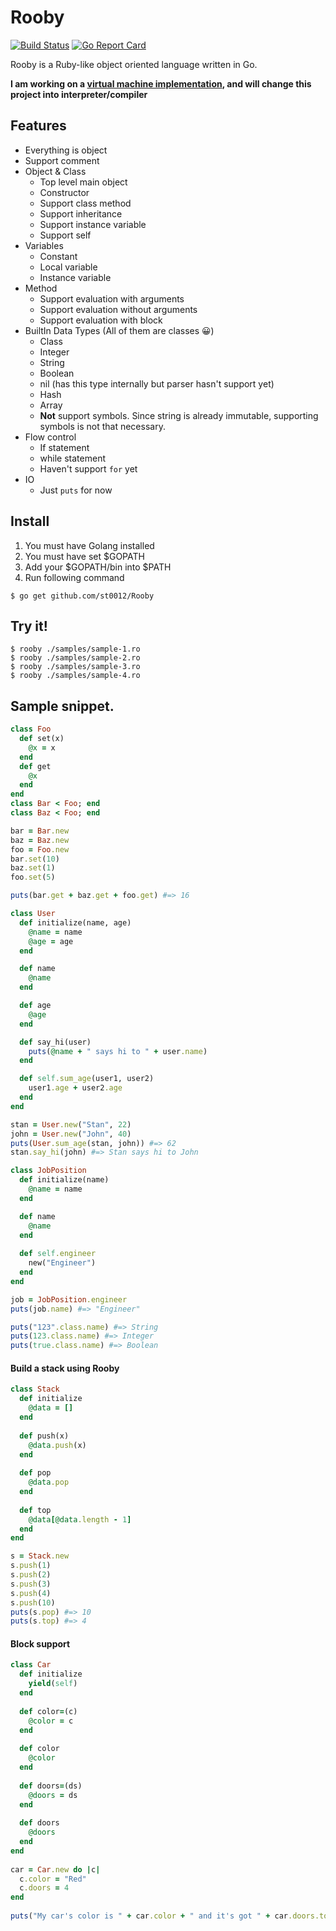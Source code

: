 # Rooby

[![Build Status](https://travis-ci.org/st0012/Rooby.svg?branch=master)](https://travis-ci.org/st0012/Rooby)
[![Go Report Card](https://goreportcard.com/badge/github.com/st0012/Rooby)](https://goreportcard.com/report/github.com/st0012/Rooby)

Rooby is a Ruby-like object oriented language written in Go.

**I am working on a [virtual machine implementation](https://github.com/st0012/GVM), and will change this project into interpreter/compiler**


## Features
- Everything is object
- Support comment
- Object & Class
    - Top level main object
    - Constructor
    - Support class method
    - Support inheritance
    - Support instance variable
    - Support self
- Variables
    - Constant
    - Local variable
    - Instance variable
- Method
    - Support evaluation with arguments
    - Support evaluation without arguments
    - Support evaluation with block
- BuiltIn Data Types (All of them are classes 😀)
    - Class
    - Integer
    - String
    - Boolean
    - nil (has this type internally but parser hasn't support yet)
    - Hash
    - Array
    - **Not** support symbols. Since string is already immutable, supporting symbols is not that necessary.
- Flow control
    - If statement
    - while statement
    - Haven't support `for` yet
- IO
    - Just `puts` for now

## Install

1. You must have Golang installed
2. You must have set $GOPATH
3. Add your $GOPATH/bin into $PATH
4. Run following command 

```
$ go get github.com/st0012/Rooby
```

## Try it!
```
$ rooby ./samples/sample-1.ro
$ rooby ./samples/sample-2.ro
$ rooby ./samples/sample-3.ro
$ rooby ./samples/sample-4.ro
```

##  Sample snippet.
```ruby
class Foo
  def set(x)
    @x = x
  end
  def get
    @x
  end
end
class Bar < Foo; end
class Baz < Foo; end

bar = Bar.new
baz = Baz.new
foo = Foo.new
bar.set(10)
baz.set(1)
foo.set(5)

puts(bar.get + baz.get + foo.get) #=> 16
```

```ruby
class User
  def initialize(name, age)
    @name = name
    @age = age
  end

  def name
    @name
  end

  def age
    @age
  end

  def say_hi(user)
    puts(@name + " says hi to " + user.name)
  end

  def self.sum_age(user1, user2)
    user1.age + user2.age
  end
end

stan = User.new("Stan", 22)
john = User.new("John", 40)
puts(User.sum_age(stan, john)) #=> 62
stan.say_hi(john) #=> Stan says hi to John
```

```ruby
class JobPosition
  def initialize(name)
    @name = name
  end

  def name
    @name
  end
    
  def self.engineer
    new("Engineer")
  end
end

job = JobPosition.engineer
puts(job.name) #=> "Engineer"
```


```ruby
puts("123".class.name) #=> String
puts(123.class.name) #=> Integer
puts(true.class.name) #=> Boolean
```

#### Build a stack using Rooby

```ruby
class Stack
  def initialize
    @data = []
  end
    
  def push(x)
    @data.push(x)
  end
    
  def pop
    @data.pop
  end
    
  def top
    @data[@data.length - 1]
  end
end

s = Stack.new
s.push(1)
s.push(2)
s.push(3)
s.push(4)
s.push(10)
puts(s.pop) #=> 10
puts(s.top) #=> 4
```

#### Block support

```ruby
class Car
  def initialize
    yield(self)
  end
  
  def color=(c)
    @color = c
  end
  
  def color
    @color
  end
  
  def doors=(ds)
    @doors = ds
  end
  
  def doors
    @doors
  end
end
 
car = Car.new do |c|
  c.color = "Red"
  c.doors = 4
end
 
puts("My car's color is " + car.color + " and it's got " + car.doors.to_s + " doors.")

```
